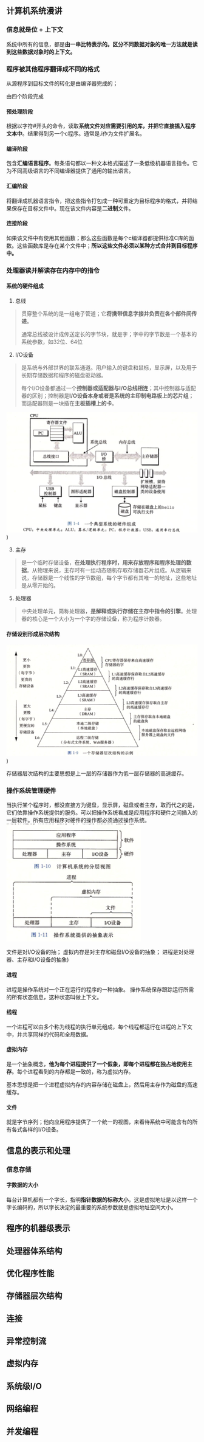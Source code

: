 ## 计算机系统漫讲

### 信息就是位 + 上下文

系统中所有的信息，都是**由一串比特表示的。区分不同数据对象的唯一方法就是读到这些数据对象时的上下文。**

### 程序被其他程序翻译成不同的格式

从源程序到目标文件的转化是由编译器完成的；

由四个阶段完成

#### 预处理阶段

根据以字符#开头的命令，读取**系统文件对应需要引用的库，并把它直接插入程序文本中**。结果得到另一个c程序。通常是.i作为文件扩展名。

#### 编译阶段

包含**汇编语言程序**。每条语句都以一种文本格式描述了一条低级机器语言指令。它为不同高级语言的不同编译器提供了通用的输出语言。

#### 汇编阶段

将翻译成机器语言指令，把这些指令打包成一种可重定为目标程序的格式，并将结果保存在目标文件中。现在该文件内容是**二进制**文件。

#### 连接阶段

如果该文件中有使用其他函数；那么这些函数是每个c编译器都提供标准C库的函数。这些函数库是存在某个文件中；**所以这些文件必须以某种方式合并到目标程序中。**

### 处理器读并解读存在内存中的指令

#### 系统的硬件组成

1. 总线

> 贯穿整个系统的是一组电子管道；它**将携带信息字接并负责在各个部件间传递**。
>
> 通常总线被设计成传送定长的字节块，就是字；字中的字节数是一个基本的系统参数，如32位、64位

2. I/O设备

> 是系统与外部世界的联系通道。用户输入的键盘和鼠标，显示屏，以及用于长期存储数据和程序的磁盘驱动器。
>
> 每个I/O设备都通过一个**控制器或适配器与I/O总线相连**；其中控制器与适配器的区别；控制器是**I/O设备本身或者是系统的主印制电路板上的芯片组**；而适配器则是一块插在**主板插槽上的卡**。 

![](https://raw.githubusercontent.com/NoahsDante/webNotes/master/其他/img/1.png))

3. 主存

> 是一个临时存储设备，**在处理执行程序时，用来存放程序和程序处理的数据**。从物理来说，主存时有一组动态随机存取存储器芯片组成。从逻辑来说，存储器是一个线性的字节数组，每个字节都有其唯一的地址，这些地址是从零开始的。

5. 处理器

> 中央处理单元，简称处理器，**是解释或执行存储在主存中指令的引擎**。处理器的核心是一个大小为一个字的存储设备，称为程序计数器。

#### 存储设别形成层次结构

![](https://raw.githubusercontent.com/NoahsDante/webNotes/master/其他/img/2.png))

存储器层次结构的主要思想是上一层的存储器作为低一层存储器的高速缓存。

### 操作系统管理硬件

当执行某个程序时，都没直接方为键盘，显示屏，磁盘或者主存，取而代之的是，它们依靠操作系统提供的服务。可以把操作系统看成是应用程序和硬件之间插入的一层软件。所有应用程序对硬件的操作都必须通过操作系统。
![](https://raw.githubusercontent.com/NoahsDante/webNotes/master/其他/img/3.png)

文件是对I/O设备的抽；
虚拟内存是对主存和磁盘I/O设备的抽象；
进程是对处理器、主存和I/O设备的抽象)

#### 进程
进程是操作系统对一个正在运行的程序的一种抽象。
操作系统保存跟踪运行所需的所有状态信息，这种状态叫做上下文。

#### 线程
一个进程可以由多个称为线程的执行单元组成，每个线程都运行在进程的上下文中，并共享同样的代码和全局数据。

#### 虚拟内存
是一个抽象概念，**他为每个进程提供了一个假象，即每个进程都在独占地使用主存**。每个进程看到的内存都是一致的，称为虚拟内存。

基本思想是把一个进程虚拟内存的内容存储在磁盘上，然后用主存作为磁盘的高速缓存。

#### 文件

就是字节序列；他向应用程序提供了一个统一的视图，来看待系统中可能含有的所有各式各样的I/O设备。

## 信息的表示和处理

### 信息存储

#### 字数据的大小

 每台计算机都有一个字长，指明**指针数据的标称大小**，这是虚拟地址是以这样一个字长编码的，所以字长决定的最重要的系统参数就是虚拟地址空间大小。

## 程序的机器级表示



## 处理器体系结构

## 优化程序性能

## 存储器层次结构

## 连接

## 异常控制流

## 虚拟内存

## 系统级I/O

## 网络编程

## 并发编程

